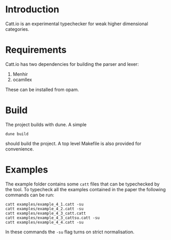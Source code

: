 
# Introduction

Catt.io is an experimental typechecker for weak higher dimensional
categories.

# Requirements

Catt.io has two dependencies for building the parser and lexer:

1. Menhir
2. ocamllex

These can be installed from opam.

# Build

The project builds with dune.  A simple

```
dune build
```

should build the project.  A top level Makefile is also provided for
convenience.

# Examples

The example folder contains some `catt` files that can be typechecked by the tool. To typecheck all the examples contained in the paper the following commands can be run:

```
catt examples/example_4_1.catt -su
catt examples/example_4_2.catt -su
catt examples/example_4_3_catt.catt
catt examples/example_4_3_cattsu.catt -su
catt examples/example_4_4.catt -su
```
In these commands the `-su` flag turns on strict normalisation.
